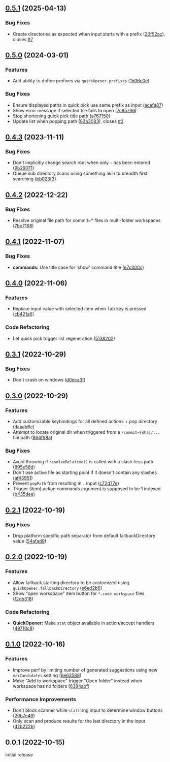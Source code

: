 ## [0.5.1](https://github.com/mogelbrod/quick-opener/compare/v0.5.0...v0.5.1) (2025-04-13)

### Bug Fixes

* Create directories as expected when input starts with a prefix ([20f52ac](https://github.com/mogelbrod/quick-opener/commit/20f52ace20c2582766d546b7968f1d7e43fc4823)), closes [#7](https://github.com/mogelbrod/quick-opener/issues/7)

## [0.5.0](https://github.com/mogelbrod/quick-opener/compare/v0.4.3...v0.5.0) (2024-03-01)


### Features

* Add ability to define prefixes via `quickOpener.prefixes` ([1506c0e](https://github.com/mogelbrod/quick-opener/commit/1506c0eeb340ba5dcb2ac55568e9c6d328a97fa5))


### Bug Fixes

* Ensure displayed paths in quick pick use same prefix as input ([acefa87](https://github.com/mogelbrod/quick-opener/commit/acefa87625bff461dcc69e0c95ef7a9542d903be))
* Show error message if selected file fails to open ([7c85766](https://github.com/mogelbrod/quick-opener/commit/7c857665207d7295bd630afe44ca8714e40ea773))
* Stop shortening quick pick title path ([a767150](https://github.com/mogelbrod/quick-opener/commit/a76715061994ca994dfb2405ed360a00266afdea))
* Update list when popping path ([83a3083](https://github.com/mogelbrod/quick-opener/commit/83a308331fd21f7e4c74fae92ec470cc1762c240)), closes [#2](https://github.com/mogelbrod/quick-opener/issues/2)

## [0.4.3](https://github.com/mogelbrod/quick-opener/compare/v0.4.2...v0.4.3) (2023-11-11)


### Bug Fixes

* Don't implicitly change search root when only `~` has been entered ([9b29071](https://github.com/mogelbrod/quick-opener/commit/9b290714dadcaa6e221e52308a87fe33f1cd3490))
* Queue sub directory scans using something akin to breadth first searching ([bb023f3](https://github.com/mogelbrod/quick-opener/commit/bb023f3823674b66fbcb978b424379401e5bac40))

## [0.4.2](https://github.com/mogelbrod/quick-opener/compare/v0.4.1...v0.4.2) (2022-12-22)


### Bug Fixes

* Resolve original file path for commit~* files in multi-folder workspaces ([7bc7168](https://github.com/mogelbrod/quick-opener/commit/7bc7168a354b9557170a3508082d991b41d24e6d))

## [0.4.1](https://github.com/mogelbrod/quick-opener/compare/v0.4.0...v0.4.1) (2022-11-07)


### Bug Fixes

* **commands:** Use title case for 'show' command title ([e7c000c](https://github.com/mogelbrod/quick-opener/commit/e7c000cc5c2d9953c5ea1c479ed6cd6845b1181e))

## [0.4.0](https://github.com/mogelbrod/quick-opener/compare/v0.3.1...v0.4.0) (2022-11-06)


### Features

* Replace input value with selected item when Tab key is pressed ([cb421a6](https://github.com/mogelbrod/quick-opener/commit/cb421a6b909884ead7c4fdf8d336ebed9be716d8))


### Code Refactoring

* Let quick pick trigger list regeneration ([5138202](https://github.com/mogelbrod/quick-opener/commit/51382025e8d0d37d20b72f40b0015fd8f0535cb2))

## [0.3.1](https://github.com/mogelbrod/quick-opener/compare/v0.3.0...v0.3.1) (2022-10-29)


### Bug Fixes

* Don't crash on windows ([d0eca3f](https://github.com/mogelbrod/quick-opener/commit/d0eca3fa24a1abe061bfb63fa99341c7bd72f4e9))

## [0.3.0](https://github.com/mogelbrod/quick-opener/compare/v0.2.1...v0.3.0) (2022-10-29)


### Features

* Add customizable keybindings for all defined actions + pop directory ([daaab6e](https://github.com/mogelbrod/quick-opener/commit/daaab6eae3f1fe1a9fe0e9d3c06e5a6276feeda4))
* Attempt to locate original dir when triggered from a `/commit~{sha}/...` file path ([864f98a](https://github.com/mogelbrod/quick-opener/commit/864f98a60b704771d4e352f501aeac62f1793d15))


### Bug Fixes

* Avoid throwing if `resolveRelative()` is called with a slash-less path ([895e58d](https://github.com/mogelbrod/quick-opener/commit/895e58d4c62c148d0a035d965ba4b19fc5495103))
* Don't use active file as starting point if it doesn't contain any slashes ([af43951](https://github.com/mogelbrod/quick-opener/commit/af43951aba7fc259310a102e47f874ba677763c4))
* Prevent `popPath` from resulting in `.` input ([c72d77e](https://github.com/mogelbrod/quick-opener/commit/c72d77e04677e9ceec5a89c4e16da2f4a83b3288))
* Trigger (item) action commands argument is supposed to be 1 indexed ([b435dee](https://github.com/mogelbrod/quick-opener/commit/b435deec954c27f5c9c7ec4bced1138f7ccc4827))

## [0.2.1](https://github.com/mogelbrod/quick-opener/compare/v0.2.0...v0.2.1) (2022-10-19)


### Bug Fixes

* Drop platform specific path separator from default fallbackDirectory value ([54afad9](https://github.com/mogelbrod/quick-opener/commit/54afad9e9d05f628f52d53e6c13253c274fcf46f))

## [0.2.0](https://github.com/mogelbrod/quick-opener/compare/v0.1.0...v0.2.0) (2022-10-19)


### Features

* Allow fallback starting directory to be customized using `quickOpener.fallbackDirectory` ([e6ed2b6](https://github.com/mogelbrod/quick-opener/commit/e6ed2b63e515a5c21810ed4a68c1bfc03f6eef97))
* Show "open workspace" item button for `*.code-workspace` files ([f2db318](https://github.com/mogelbrod/quick-opener/commit/f2db31895f2aff77b30b91a941d535b233581046))


### Code Refactoring

* **QuickOpener:** Make `stat` object available in action/accept handlers ([49710c8](https://github.com/mogelbrod/quick-opener/commit/49710c815eaff136e4b29d73f0da784c1eaea1cc))

## [0.1.0](https://github.com/mogelbrod/quick-opener/compare/v0.0.1...v0.1.0) (2022-10-16)


### Features

* Improve perf by limiting number of generated suggestions using new `maxCandidates` setting ([6e63588](https://github.com/mogelbrod/quick-opener/commit/6e63588b6cb4cf95ba90a20ead6d6826b5d58ed6))
* Make "Add to workspace" trigger "Open folder" instead when workspace has no folders ([6384abf](https://github.com/mogelbrod/quick-opener/commit/6384abfbf0c37b4e82f2a6ccae933a48e9a1d5a1))


### Performance Improvements

* Don't block scanner while `stat()`ing input to determine window buttons ([20b7e49](https://github.com/mogelbrod/quick-opener/commit/20b7e49f0cecd4c929f85297f8791565bac516fe))
* Only scan and produce results for the last directory in the input ([d2b222b](https://github.com/mogelbrod/quick-opener/commit/d2b222bca9f72b5b7c8b504e6c85b8a20248eddc))


## 0.0.1 (2022-10-15)

Initial release
